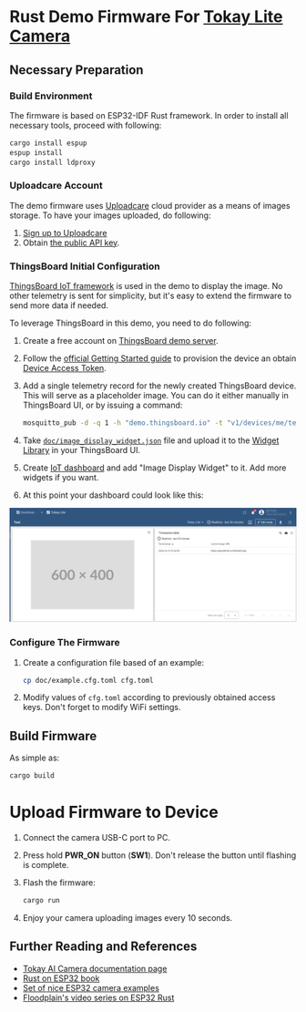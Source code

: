# Rust Demo Firmware For [Tokay Lite Camera](https://maxlab.io/store/edge-ai-camera/)

## Necessary Preparation

### Build Environment

The firmware is based on ESP32-IDF Rust framework. In order to install all
necessary tools, proceed with following:

```sh
cargo install espup
espup install
cargo install ldproxy
```

### Uploadcare Account

The demo firmware uses [Uploadcare](https://uploadcare.com/) cloud provider
as a means of images storage. To have your images uploaded, do following:

1. [Sign up to Uploadcare](https://app.uploadcare.com/accounts/signup/)
1. Obtain [the public API key](https://help.uploadcare.com/article/318-where-do-i-get-my-api-keys).

### ThingsBoard Initial Configuration

[ThingsBoard IoT framework](https://thingsboard.io/) is used in
the demo to display the image. No other telemetry is sent for simplicity,
but it's easy to extend the firmware to send more data if needed.

To leverage ThingsBoard in this demo, you need to do following:

1. Create a free account on [ThingsBoard demo server](https://demo.thingsboard.io).
1. Follow the [official Getting Started guide](https://thingsboard.io/docs/getting-started-guides/helloworld/#step-1-provision-device)
   to provision the device an obtain [Device Access Token](https://thingsboard.io/docs/user-guide/access-token/).
1. Add a single telemetry record for the newly created ThingsBoard device. This
   will serve as a placeholder image. You can do it either manually in
   ThingsBoard UI, or by issuing a command:

   ```sh
   mosquitto_pub -d -q 1 -h "demo.thingsboard.io" -t "v1/devices/me/telemetry" -u "$ACCESS_TOKEN" -m '{"url":"https://placehold.co/600x400.png"}'
   ```
1. Take [`doc/image_display_widget.json`](doc/image_display_widget.json)
   file and upload it to the [Widget Library](https://thingsboard.io/docs/user-guide/ui/widget-library/)
   in your ThingsBoard UI.
1. Create [IoT dashboard](https://thingsboard.io/docs/user-guide/dashboards/)
   and add "Image Display Widget" to it. Add more widgets if you want.
1. At this point your dashboard could look like this:

  ![ThingsBoard dashboard](doc/initial_dashboard.png)

### Configure The Firmware

1. Create a configuration file based of an example:

   ```sh
   cp doc/example.cfg.toml cfg.toml
   ```

1. Modify values of `cfg.toml` according to previously obtained access keys.
   Don't forget to modify WiFi settings.

## Build Firmware

As simple as:

```sh
cargo build
```

# Upload Firmware to Device

1. Connect the camera USB-C port to PC.
1. Press hold **PWR_ON** button (**SW1**). Don't release the button until
   flashing is complete.
1. Flash the firmware:

   ```sh
   cargo run
   ```

1. Enjoy your camera uploading images every 10 seconds.

## Further Reading and References

* [Tokay AI Camera documentation page](https://docs.maxlab.io/docs/edge-ai-tokay-lite/)
* [Rust on ESP32 book](https://docs.esp-rs.org/book/)
* [Set of nice ESP32 camera examples](https://github.com/Kezii/esp32cam_rs)
* [Floodplain's video series on ESP32 Rust](https://www.youtube.com/watch?v=o8yNNVFzNnM&list=PL0U7YUX2VnBFbwTi96wUB1nZzPVN3HzgS)

